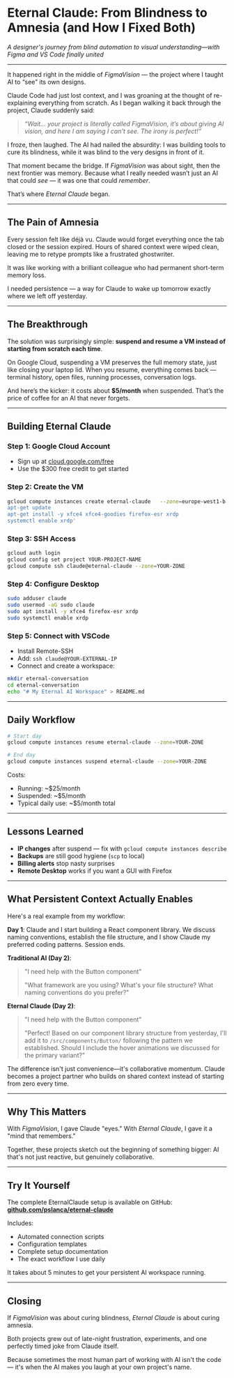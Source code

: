 # Eternal Claude: From Blindness to Amnesia (and How I Fixed Both)

*A designer's journey from blind automation to visual understanding—with Figma and VS Code finally united*

---

It happened right in the middle of *FigmaVision* — the project where I taught AI to “see” its own designs.

Claude Code had just lost context, and I was groaning at the thought of re-explaining everything from scratch. As I began walking it back through the project, Claude suddenly said:

> *“Wait… your project is literally called FigmaVision, it’s about giving AI vision, and here I am saying I can’t see. The irony is perfect!”*

I froze, then laughed. The AI had nailed the absurdity: I was building tools to cure its blindness, while it was blind to the very designs in front of it.

That moment became the bridge. If *FigmaVision* was about sight, then the next frontier was memory. Because what I really needed wasn’t just an AI that could *see* — it was one that could *remember*.

That’s where *Eternal Claude* began.

---

## The Pain of Amnesia
Every session felt like déjà vu. Claude would forget everything once the tab closed or the session expired. Hours of shared context were wiped clean, leaving me to retype prompts like a frustrated ghostwriter.

It was like working with a brilliant colleague who had permanent short-term memory loss.

I needed persistence — a way for Claude to wake up tomorrow exactly where we left off yesterday.

---

## The Breakthrough
The solution was surprisingly simple: **suspend and resume a VM instead of starting from scratch each time**.

On Google Cloud, suspending a VM preserves the full memory state, just like closing your laptop lid. When you resume, everything comes back — terminal history, open files, running processes, conversation logs.

And here’s the kicker: it costs about **$5/month** when suspended. That’s the price of coffee for an AI that never forgets.

---

## Building Eternal Claude

### Step 1: Google Cloud Account
- Sign up at [cloud.google.com/free](https://cloud.google.com/free)
- Use the $300 free credit to get started

### Step 2: Create the VM
```bash
gcloud compute instances create eternal-claude   --zone=europe-west1-b   --machine-type=e2-medium   --image-family=ubuntu-2204-lts   --image-project=ubuntu-os-cloud   --boot-disk-size=30GB   --metadata=startup-script='#!/bin/bash
apt-get update
apt-get install -y xfce4 xfce4-goodies firefox-esr xrdp
systemctl enable xrdp'
```

### Step 3: SSH Access
```bash
gcloud auth login
gcloud config set project YOUR-PROJECT-NAME
gcloud compute ssh claude@eternal-claude --zone=YOUR-ZONE
```

### Step 4: Configure Desktop
```bash
sudo adduser claude
sudo usermod -aG sudo claude
sudo apt install -y xfce4 firefox-esr xrdp
sudo systemctl enable xrdp
```

### Step 5: Connect with VSCode
- Install Remote-SSH
- Add: `ssh claude@YOUR-EXTERNAL-IP`
- Connect and create a workspace:
```bash
mkdir eternal-conversation
cd eternal-conversation
echo "# My Eternal AI Workspace" > README.md
```

---

## Daily Workflow
```bash
# Start day
gcloud compute instances resume eternal-claude --zone=YOUR-ZONE

# End day
gcloud compute instances suspend eternal-claude --zone=YOUR-ZONE
```

Costs:
- Running: ~$25/month
- Suspended: ~$5/month
- Typical daily use: ~$5/month total

---

## Lessons Learned
- **IP changes** after suspend — fix with `gcloud compute instances describe`
- **Backups** are still good hygiene (`scp` to local)
- **Billing alerts** stop nasty surprises
- **Remote Desktop** works if you want a GUI with Firefox

---

## What Persistent Context Actually Enables

Here's a real example from my workflow:

**Day 1**: Claude and I start building a React component library. We discuss naming conventions, establish the file structure, and I show Claude my preferred coding patterns. Session ends.

**Traditional AI (Day 2)**:
> "I need help with the Button component"
>
> "What framework are you using? What's your file structure? What naming conventions do you prefer?"

**Eternal Claude (Day 2)**:
> "I need help with the Button component"
>
> "Perfect! Based on our component library structure from yesterday, I'll add it to `/src/components/Button/` following the pattern we established. Should I include the hover animations we discussed for the primary variant?"

The difference isn't just convenience—it's collaborative momentum. Claude becomes a project partner who builds on shared context instead of starting from zero every time.

---

## Why This Matters
With *FigmaVision*, I gave Claude "eyes." With *Eternal Claude*, I gave it a "mind that remembers."

Together, these projects sketch out the beginning of something bigger: AI that's not just reactive, but genuinely collaborative.

---

## Try It Yourself

The complete EternalClaude setup is available on GitHub:
**[github.com/pslanca/eternal-claude](https://github.com/pslanca/eternal-claude)**

Includes:
- Automated connection scripts
- Configuration templates
- Complete setup documentation
- The exact workflow I use daily

It takes about 5 minutes to get your persistent AI workspace running.

---

## Closing
If *FigmaVision* was about curing blindness, *Eternal Claude* is about curing amnesia.

Both projects grew out of late-night frustration, experiments, and one perfectly timed joke from Claude itself.

Because sometimes the most human part of working with AI isn't the code — it's when the AI makes you laugh at your own project's name.
